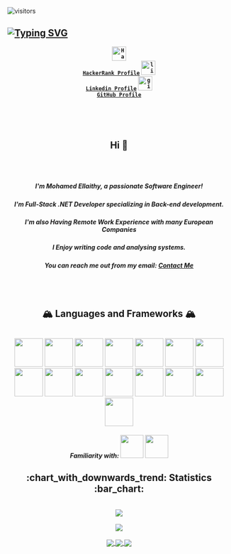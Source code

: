 ![visitors](https://visitor-badge.laobi.icu/badge?page_id=${MohammedEllaithy}.${MohammedEllaithy})

[![Typing SVG](https://readme-typing-svg.herokuapp.com?font=Fira+Code&pause=1000&color=04F70A&width=435&lines=Mohamed+Ellaithy;Highly+Motivated+Software+Engineer;%26+FullStack+.NET+Developer)](https://git.io/typing-svg)
---

<strong><section align="center">
  <code><a href="https://www.hackerrank.com/m_ellaithy11" title="leefcode profile" target="_blank"><img src="upload.wikimedia.org/wikipedia/commons/thumb/4/40/HackerRank_Icon-1000px.png/220px-HackerRank_Icon-1000px.png" width="32" alt="HackerRank logo"> HackerRank Profile</a></code>
  <code><a href="https://www.linkedin.com/in/moellaithy/" title="lindedin profile" target="_blank"><img src="https://encrypted-tbn0.gstatic.com/images?q=tbn:ANd9GcTJizK-O7rjmwzro2mvul2xv-Uw1AuPEQajqA&usqp=CAU" width="32" alt="linkedin logo"> Linkedin Profile</a></code>
  <code><a href="https://www.github.com/MohammedEllaithy/" title="github profile" target="_blank"><img src="https://encrypted-tbn0.gstatic.com/images?q=tbn:ANd9GcS8JHP_ZU-606Tcj8clDo0chONPuvAgQsV2UA&usqp=CAU" width="32" alt="github logo"> GitHub Profile</a></code>
<section></strong>
  
<br />
<br />
<br />
 
<Section align="center">
  <h2>Hi 👋</h2>
  <br />
  <br />
  <h5> I'm Mohamed Ellaithy, a passionate Software Engineer!</h5>
  <h5> I'm Full-Stack .NET Developer specializing in Back-end development. </h5>
  <h5> I'm also Having Remote Work Experience with many European Companies</h5>
  <h5> I Enjoy writing code and analysing systems. </h5>
  <h5> You can reach me out from my email: <a href="mailto: m.ellaithy11@gmail.com" title="email me">Contact Me</a></h5>
</section>
  
<br />  
<br />

<h2> 🏔 Languages and Frameworks 🏔</h2>
  
<section align="center">
  <br />
  <img src="https://cdn.jsdelivr.net/gh/devicons/devicon/icons/linux/linux-original.svg" width="64" />
  <img src="https://cdn.jsdelivr.net/gh/devicons/devicon/icons/docker/docker-original-wordmark.svg" width="64" />
  <img src="https://cdn.jsdelivr.net/gh/devicons/devicon/icons/git/git-original-wordmark.svg" width="64" />
  <img src="https://cdn.jsdelivr.net/gh/devicons/devicon/icons/github/github-original.svg" width="64" />
  <img src="https://cdn.jsdelivr.net/gh/devicons/devicon/icons/vscode/vscode-original.svg" width="64" />
  <img src="https://cdn.jsdelivr.net/gh/devicons/devicon/icons/html5/html5-original-wordmark.svg" width="64" />
  <img src="https://cdn.jsdelivr.net/gh/devicons/devicon/icons/css3/css3-original.svg" width="64" />
  <img src="https://cdn.jsdelivr.net/gh/devicons/devicon/icons/sass/sass-original.svg" width="64" />
  <img src="https://cdn.jsdelivr.net/gh/devicons/devicon/icons/javascript/javascript-original.svg" width="64" />
  <img src="https://img.shields.io/badge/express.js-%23404d59.svg?style=for-the-badge&logo=express&logoColor=%2361DAFB" width="64" />
  <img src="https://cdn.jsdelivr.net/gh/devicons/devicon/icons/postgresql/postgresql-original.svg" width="64" />
  <img src="https://cdn.jsdelivr.net/gh/devicons/devicon/icons/sequelize/sequelize-original.svg" width="64" />
  <img src="https://cdn.jsdelivr.net/gh/devicons/devicon/icons/materialui/materialui-original.svg" width="64" />
  <img src="https://img.shields.io/badge/-AntDesign-%230170FE?style=for-the-badge&logo=ant-design&logoColor=white" width="64" />
  <img src="https://cdn.jsdelivr.net/gh/devicons/devicon/icons/webpack/webpack-original.svg" width="64" />
  <section>
    <h5> Familiarity with: <img src="https://cdn.jsdelivr.net/gh/devicons/devicon/icons/java/java-original-wordmark.svg" width="52" /> <img src="https://cdn.jsdelivr.net/gh/devicons/devicon/icons/python/python-original-wordmark.svg" width="52" /></h5>
  </section>
</section>
  
  
<section align="center">
  <h2> :chart_with_downwards_trend: Statistics :bar_chart: </h2>
  <br />
  <a href="https://github.com/moustf/github-readme-stats">
  <img align="center" src="https://github-readme-stats.vercel.app/api?username=MohammedEllaithy&count_private=true&show_icons=true" />
</a>
<br />
<br />
<a href="https://github.com/MohammedEllaithy/DatingApp">
  <img align="center" src="https://github-readme-stats.vercel.app/api/top-langs/?username=MohammedEllaithy" />
</a>
<br />
<br />
<a href="https://github.com/MohammedEllaithy/DatingApp">
  <img align="center" src="https://github-readme-stats.vercel.app/api/pin/?username=MohammedEllaithy&repo=FamBestie" />
</a>
<a href="https://github.com/MohammedEllaithy/DatingApp">
  <img align="center" src="https://github-readme-stats.vercel.app/api/pin/?username=MohammedEllaithy&repo=GeekSchool" />
</a>
<a href="https://github.com/MohammedEllaithy/DatingApp">
  <img align="center" src="https://github-readme-stats.vercel.app/api/pin/?username=MohammedEllaithy&repo=DSandAlgos" />
</a>
</section>
